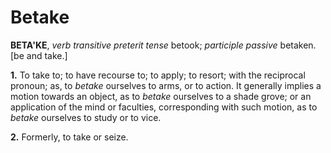 # Betake

**BETA'KE**, _verb transitive_ _preterit tense_ betook; _participle passive_ betaken. \[be and take.\]

**1.** To take to; to have recourse to; to apply; to resort; with the reciprocal pronoun; as, to _betake_ ourselves to arms, or to action. It generally implies a motion towards an object, as to _betake_ ourselves to a shade grove; or an application of the mind or faculties, corresponding with such motion, as to _betake_ ourselves to study or to vice.

**2.** Formerly, to take or seize.